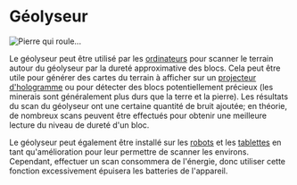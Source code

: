 # Géolyseur

![Pierre qui roule...](oredict:opencomputers:geolyzer)

Le géolyseur peut être utilisé par les [ordinateurs](../general/computer.md) pour scanner le terrain autour du géolyseur par la dureté approximative des blocs. Cela peut être utile pour générer des cartes du terrain à afficher sur un [projecteur d'hologramme](hologram1.md) ou pour détecter des blocs potentiellement précieux (les minerais sont généralement plus durs que la terre et la pierre). Les résultats du scan du géolyseur ont une certaine quantité de bruit ajoutée; en théorie, de nombreux scans peuvent être effectués pour obtenir une meilleure lecture du niveau de dureté d'un bloc.

Le géolyseur peut également être installé sur les [robots](robot.md) et les [tablettes](../item/tablet.md) en tant qu'amélioration pour leur permettre de scanner les environs. Cependant, effectuer un scan consommera de l'énergie, donc utiliser cette fonction excessivement épuisera les batteries de l'appareil.
